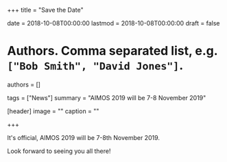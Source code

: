 +++
title = "Save the Date"

date = 2018-10-08T00:00:00
lastmod = 2018-10-08T00:00:00
draft = false

# Authors. Comma separated list, e.g. `["Bob Smith", "David Jones"]`.
authors = []

tags = ["News"]
summary = "AIMOS 2019 will be 7-8 November 2019"

[header]
image = ""
caption = ""

+++

It's official, AIMOS 2019 will be 7-8th November 2019.

Look forward to seeing you all there!
